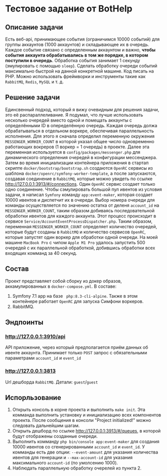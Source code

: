 # Тестовое задание от BotHelp

## Описание задачи
Есть веб-api, принимающее события (ограничимся 10000 событий) для группы аккаунтов (1000 аккаунтов) и складывающее их в очередь.
Каждое событие связано с определенным аккаунтом и важно, **чтобы события аккаунта обрабатывались в том же порядке, в котором поступили в очередь**.
Обработка события занимает 1 секунду (эмулировать с помощью `sleep`).
Сделать обработку очереди событий максимально быстрой на данной конкретной машине.
Код писать на PHP. Можно использовать фреймворки и инструменты такие как `RabbitMQ`, `Redis`, `MySQL` и т. д.

## Решение задачи
Единсвенный подход, который я вижу очевидным для решения задачи, это её распараллеливание.
Я подумал, что лучше использовать несколько очередей вместо одной и помещать аккаунты с определёнными ID в опеределённую очередь.
Каждая очередь должа обрабатываться в отдельном воркере, обеспечивая параллельность исполнения.
Для этого я сначала определил переменную окружения `MESSENGER_WORKER_COUNT` в которой указал общее число одновременно работающих вокреров (1 воркер = 1 очередь) в проекте.
Далее эта переменная используется в `config/packages/messenger.php` для динамического определения очередей в конфигурации мессенджера.
Затем во время инициализации контейнера приложения в стартап скрипте `docker/bootstrap/bootstrap.sh` создаются `OpenRC` сервисы из шаблона `docker/openrc/symfony-worker-template`,
а после запускаются, создавая соединение в `RabbitMQ`, которые можно увидеть по ссылке http://127.0.0.1:3913/#/connections. Один `OpenRC` сервис создает только одно соединение.
Чтобы сэмулировать большой пул ивентов из условия задачи, я написал `Symfony` команду `app:event-maker`, которая создает 10000 ивентов и диспетчит их в очереди.
Выбор номера очереди для команды осуществляется по значению остатка от деленя `account_id` на `MESSENGER_WORKER_COUNT`, таким образом добиваясь последовательной обработки ивентов для каждого аккаунта.
Этот процесс происходит в сервисе `Service/AccountEventProcessDispatcher.php`. Таким образом, переменная `MESSENGER_WORKER_COUNT` определяет количество очередей, которые будут созданы в `RabbitMQ` и количество сервисов `OpenRC`,
которые запустят один воркер для обработки одной очереди.
На моей машине `MacBook Pro` с чипом `Apple M1 Pro` удалось запустить 500 очередей с их параллельной обработкой, добившись обработки всех входящих комманд за 40 секунд.

## Состав
Проект представляет собой сборку из докер образов, аккамулированных в `docker-compose.yml`.
В составе:
1. Symfony 7.1 app на базе ` php:8.3-cli-alpine`. Также в этом контейнере работает `OpenRC` для запуска Симфони воркеров.
2. RabbitMQ.

## Эндпоинты
### http://127.0.0.1:3910/api
API приложение, через который предполагается приём данных об ивенте аккаунта. Принимает только `POST` запрос с обязательными параметрами `account_id` и `event_id`

### http://127.0.0.1:3813
Url дешборда `RabbitMQ`. Детали: `guest`/`guest`

## Испорльзование
1. Открыть консоль в корне проекта и выполнить `make init`. Эта комманда выполнить установку и инициализацию всех компонентов проекта. После сообщения в консоли "Project initialized!" можно следовать дальнейшим шагам.
2. Открыть дешборд по ссылке http://127.0.0.1:3913/#/queues, в которой будут отображены созданные очереди.
3. Выполнить комманду `php bin/console app:event-maker` для создания 10000 ивентов со сгенерированными `account_id` и `event_id`.
У комманды есть две опции: `--event-amount` для указания количества ивентов для генерации и `--max-account-id` для указания максимального `account-id` (по умолсению 1000).
4. Наблюдать параллельную обработку очерелей из пункта 2.

